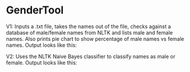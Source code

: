 # GenderTool

V1: Inputs a .txt file, takes the names out of the file, checks against a database of male/female names from NLTK and lists male and female names. Also prints pie chart to show percentage of male names vs female names. Output looks like this:



V2: Uses the NLTK Naive Bayes classifier to classify names as male or female. Output looks like this: 
